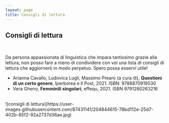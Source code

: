 ```yaml
---
layout: page
title: Consigli di lettura
---
```

## Consigli di lettura
<br>
<p>
Da persona appassionata di linguistica che impara tantissimo grazie alla lettura, non posso fare a meno di condividere con voi una lista di consigli di lettura che aggiornerò in modo perpetuo. Spero possa esservi utile!
</p>
<ul>
  <li>Arianna Cavallo, Ludovica Lugli, Massimo Prearo (a cura di), <b>Questioni di un certo genere</b>, Iperborea e Il Post, 2021. ISBN: 9788870919530</li>
  <li>Vera Gheno, <b>Femminili singolari</b>, effequ, 2021. ISBN 9791280263216</li>
</ul>
<br>
![consigli di lettura](https://user-images.githubusercontent.com/87431141/204844615-78bd112e-25d7-402b-85f2-92a2737d36ae.jpg)
